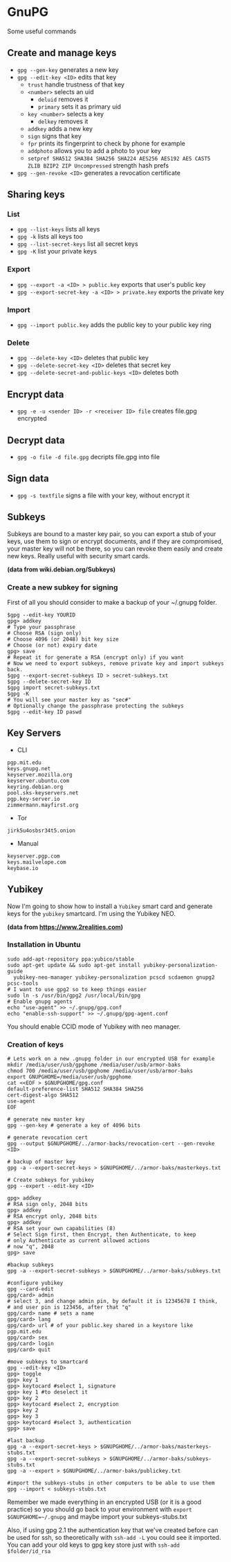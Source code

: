 # GnuPG

Some useful commands

## Create and manage keys

* `gpg --gen-key` generates a new key
* `gpg --edit-key <ID>` edits that key
  * `trust` handle trustness of that key
  * `<number>` selects an uid
    * `deluid` removes it
    * `primary` sets it as primary uid
  * `key <number>` selects a key
    * `delkey` removes it
  * `addkey` adds a new key
  * `sign` signs that key
  * `fpr` prints its fingerprint to check by phone for example
  * `addphoto` allows you to add a photo to your key
  * `setpref SHA512 SHA384 SHA256 SHA224 AES256 AES192 AES CAST5 ZLIB BZIP2 ZIP Uncompressed` strength hash prefs
* `gpg --gen-revoke <ID>` generates a revocation certificate

## Sharing keys

### List
* `gpg --list-keys` lists all keys
* `gpg -k` lists all keys too
* `gpg --list-secret-keys` list all secret keys
* `gpg -K` list your private keys

### Export
* `gpg --export -a <ID> > public.key` exports that user's public key
* `gpg --export-secret-key -a <ID> > private.key` exports the private key

### Import
* `gpg --import public.key` adds the public key to your public key ring

### Delete
* `gpg --delete-key <ID>` deletes that public key
* `gpg --delete-secret-key <ID>` deletes that secret key
* `gpg --delete-secret-and-public-keys <ID>` deletes both

## Encrypt data
* `gpg -e -u <sender ID> -r <receiver ID> file` creates file.gpg encrypted

## Decrypt data
* `gpg -o file -d file.gpg` decripts file.gpg into file

## Sign data
* `gpg -s textfile` signs a file with your key, without encrypt it

## Subkeys

Subkeys are bound to a master key pair, so you can export a stub of your
keys, use them to sign or encrypt documents, and if they are compromised, your
master key will not be there, so you can revoke them easily and create new 
keys. Really useful with security smart cards.

**(data from wiki.debian.org/Subkeys)**
### Create a new subkey for signing

First of all you should consider to make a backup of your ~/.gnupg folder.

  ```
  $gpg --edit-key YOURID
  gpg> addkey
  # Type your passphrase
  # Choose RSA (sign only)
  # Choose 4096 (or 2048) bit key size
  # Choose (or not) expiry date
  gpg> save
  # Repeat it for generate a RSA (encrypt only) if you want
  # Now we need to export subkeys, remove private key and import subkeys back.
  $gpg --export-secret-subkeys ID > secret-subkeys.txt
  $gpg --delete-secret-key ID
  $gpg import secret-subkeys.txt
  $gpg -K
  # You will see your master key as "sec#"
  # Optionally change the passphrase protecting the subkeys
  $gpg --edit-key ID paswd
  ```

## Key Servers

* CLI

```
pgp.mit.edu
keys.gnupg.net
keyserver.mozilla.org
keyserver.ubuntu.com
keyring.debian.org
pool.sks-keyservers.net
pgp.key-server.io
zimmermann.mayfirst.org
```

* Tor

```
jirk5u4osbsr34t5.onion
```

* Manual

```
keyserver.pgp.com
keys.mailvelope.com
keybase.io
```

## Yubikey

Now I'm going to show how to install a `Yubikey` smart card  and generate keys
for the `yubikey` smartcard. I'm using the Yubikey NEO.

**(data from https://www.2realities.com)**
### Installation in Ubuntu
```
sudo add-apt-repository ppa:yubico/stable
sudo apt-get update && sudo apt-get install yubikey-personalization-guide
  yubikey-neo-manager yubikey-personalization pcscd scdaemon gnupg2 pcsc-tools
# I want to use gpg2 so to keep things easier
sudo ln -s /usr/bin/gpg2 /usr/local/bin/gpg
# Enable gnupg agents
echo "use-agent" >> ~/.gnupg/gpg.conf
echo "enable-ssh-support" >> ~/.gnupg/gpg-agent.conf
```
You should enable CCID mode of Yubikey with neo manager.

### Creation of keys
```
# Lets work on a new .gnupg folder in our encrypted USB for example
mkdir /media/user/usb/gpghome /media/user/usb/armor-baks
chmod 700 /media/user/usb/gpghome /media/user/usb/armor-baks
export GNUPGHOME=/media/user/usb/gpghome
cat <<EOF > $GNUPGHOME/gpg.conf
default-preference-list SHA512 SHA384 SHA256
cert-digest-algo SHA512
use-agent
EOF

# generate new master key
gpg --gen-key # generate a key of 4096 bits

# generate revocation cert
gpg --output $GNUPGHOME/../armor-backs/revocation-cert --gen-revoke <ID>

# backup of master key
gpg -a --export-secret-keys > $GNUPGHOME/../armor-baks/masterkeys.txt

# Create subkeys for yubikey
gpg --expert --edit-key <ID>

gpg> addkey
# RSA sign only, 2048 bits
gpg> addkey
# RSA encrypt only, 2048 bits
gpg> addkey
# RSA set your own capabilities (8)
# Select Sign first, then Encrypt, then Authenticate, to keep
# only Authenticate as current allowed actions
# now "q", 2048
gpg> save

#backup subkeys
gpg -a --export-secret-subkeys > $GNUPGHOME/../armor-baks/subkeys.txt

#configure yubikey
gpg --card-edit
gpg/card> admin
# select 3, and change admin pin, by default it is 12345678 I think,
# and user pin is 123456, after that "q"
gpg/card> name # sets a name
gpg/card> lang
gpg/card> url # of your public.key shared in a keystore like pgp.mit.edu
gpg/card> sex
gpg/card> login
gpg/card> quit

#move subkeys to smartcard
gpg --edit-key <ID>
gpg> toggle
gpg> key 1
gpg> keytocard #select 1, signature
gpg> key 1 #to deselect it
gpg> key 2
gpg> keytocard #select 2, encryption
gpg> key 2
gpg> key 3
gpg> keytocard #select 3, authentication
gpg> save

#last backup
gpg -a --export-secret-keys > $GNUPGHOME/../armor-baks/masterkeys-stubs.txt
gpg -a --export-secret-subkeys > $GNUPGHOME/../armor-baks/subkeys-stubs.txt
gpg -a --export > $GNUPGHOME/../armor-baks/publickey.txt

#import the subkeys-stubs in other computers to be able to use them
gpg --import < subkeys-stubs.txt
```

Remember we made everything in an encrypted USB (or it is a good practice) so
you should go back to your environment with `export $GNUPGHOME=~/.gnupg` and
maybe import your subkeys-stubs.txt

Also, if using gpg 2.1 the authentication key that we've created before can
be used for ssh, so theoretically with `ssh-add -L` you could see it imported.
You can add your old keys to gpg key store just with `ssh-add $folder/id_rsa`

